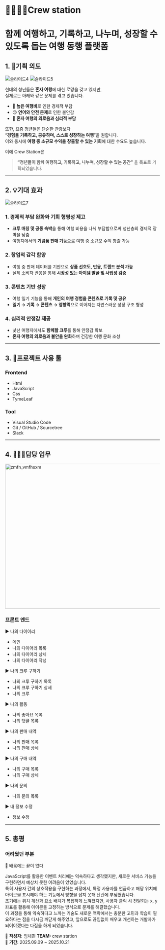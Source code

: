 # 👨‍👩‍👧‍👦Crew station

# 함께 여행하고, 기록하고, 나누며, 성장할 수 있도록 돕는 여행 동행 플랫폼

## 1. 🎯기획 의도

![슬라이드4](https://github.com/user-attachments/assets/19d06452-a416-4a07-920a-7ed95f2daadf)
![슬라이드5](https://github.com/user-attachments/assets/b735cf7f-5192-48e8-998e-9343857e63f4)


현대의 청년들은 **혼자 여행**에 대한 로망을 갖고 있지만,  
실제로는 아래와 같은 문제를 겪고 있습니다.

-   💸 **높은 여행비**로 인한 경제적 부담
-   😔 **언어와 안전 문제**로 인한 불안감
-   🧳 **혼자 여행의 외로움과 심리적 부담**

또한, 요즘 청년들은 단순한 관광보다  
“**경험을 기록하고, 공유하며, 스스로 성장하는 여행**”을 원합니다.  
이와 동시에 **여행 중 소규모 수익을 창출할 수 있는 기회**에 대한 수요도 높습니다.

이에 Crew Station은

> **“청년들이 함께 여행하고, 기록하고, 나누며, 성장할 수 있는 공간”** 을 목표로 기획되었습니다.

---

## 2. 💡기대 효과
![슬라이드7](https://github.com/user-attachments/assets/8aec26bd-40c6-426b-9d82-e4f2463ff60e)


### 1️. 경제적 부담 완화와 기회 형평성 제고

-   **크루 매칭 및 공동 숙박**을 통해 여행 비용을 나눠 부담함으로써 청년층의 경제적 장벽을 낮춤
-   여행지에서의 **기념품 판매 기능**으로 여행 중 소규모 수익 창출 가능

### 2️. 창업적 감각 함양

-   여행 중 판매 데이터를 기반으로 **상품 선호도, 반응, 트렌드 분석 가능**
-   실제 소비자 반응을 통해 **시장성 있는 아이템 발굴 및 사업성 검증**

### 3️. 콘텐츠 기반 성장

-   여행 일기 기능을 통해 **개인의 여행 경험을 콘텐츠로 기록 및 공유**
-   **일기 → 기록 → 콘텐츠 → 영향력**으로 이어지는 자연스러운 성장 구조 형성

### 4️. 심리적 안정감 제공

-   낯선 여행지에서도 **함께할 크루**를 통해 안정감 확보
-   **혼자 여행의 외로움과 불안을 완화**하며 건강한 여행 문화 조성

---

## 3. 🧰프로젝트 사용 툴

### Frontend

-   Html
-   JavaScript
-   Css
-   TymeLeaf

### Tool

-   Visual Studio Code
-   Git / GitHub / Sourcetree
-   Slack

---

## 4. 👩🏻‍💻담당 업무
<img width="1199" height="470" alt="zmfn_vmfhsxm" src="https://github.com/user-attachments/assets/a9c00bbd-fc74-4875-8e24-a9463bad16f4" />



### 프론트 엔드

▶ 나의 다이어리

-   메인
-   나의 다이어리 목록
-   나의 다이어리 상세
-   나의 다이어리 작성

▶ 나의 크루 구하기

-   나의 크루 구하기 목록
-   나의 크루 구하기 상세
-   나의 크루

▶ 나의 활동

-   나의 좋아요 목록
-   나의 댓글 목록

▶ 나의 판매 내역

-   나의 판매 목록
-   나의 판매 상세

▶ 나의 구매 내역

-   나의 구매 목록
-   나의 구매 상세

▶ 나의 문의

-   나의 문의 목록

▶ 내 정보 수정

-   정보 수정

---

## 5. 총평

### 어려웠던 부분

🌟 배움에는 끝이 없다

JavaScript를 활용한 이벤트 처리에는 익숙하다고 생각했지만, 새로운 서비스 기능을 구현하면서 예상치 못한 어려움이 있었습니다.  
특히 사용자 간의 상호작용을 구현하는 과정에서, 특정 사용자를 언급하고 해당 위치에 아이콘을 표시해야 하는 기능에서 방향을 잡지 못해 난관에 부딪혔습니다.  
초기에는 위치 계산과 요소 배치가 복잡하게 느껴졌지만, 사용자 클릭 시 전달되는 x, y 좌표를 활용해 아이콘을 고정하는 방식으로 문제를 해결했습니다.  
이 과정을 통해 익숙하다고 느끼는 기술도 새로운 맥락에서는 충분한 고민과 학습이 필요하다는 점을 다시금 깨닫게 해주었고, 앞으로도 끊임없이 배우고 개선하는 개발자가 되어야겠다는 다짐을 하게 되었습니다.

📌 **작성자:** 임채민 **TEAM:** crew station  
📅 **기간:** 2025.09.09 ~ 2025.10.21
